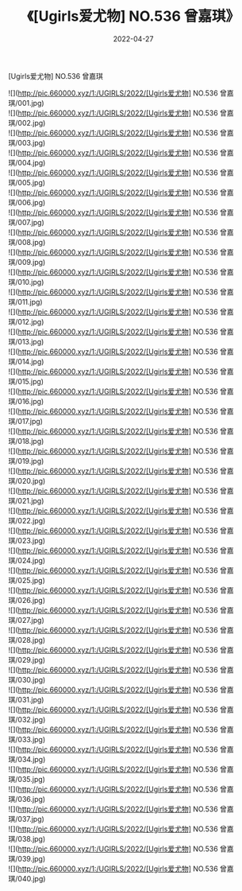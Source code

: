﻿---
layout: post
title:  《[Ugirls爱尤物] NO.536 曾嘉琪》
date:   2022-04-27
img: http://pic.660000.xyz/1:/UGIRLS/2022/[Ugirls爱尤物] NO.536 曾嘉琪/000.jpg
categories: [美女, 清纯, 唯美]
---

[Ugirls爱尤物] NO.536 曾嘉琪

 ![](http://pic.660000.xyz/1:/UGIRLS/2022/[Ugirls爱尤物] NO.536 曾嘉琪/001.jpg) <br>![](http://pic.660000.xyz/1:/UGIRLS/2022/[Ugirls爱尤物] NO.536 曾嘉琪/002.jpg) <br>![](http://pic.660000.xyz/1:/UGIRLS/2022/[Ugirls爱尤物] NO.536 曾嘉琪/003.jpg) <br>![](http://pic.660000.xyz/1:/UGIRLS/2022/[Ugirls爱尤物] NO.536 曾嘉琪/004.jpg) <br>![](http://pic.660000.xyz/1:/UGIRLS/2022/[Ugirls爱尤物] NO.536 曾嘉琪/005.jpg) <br>![](http://pic.660000.xyz/1:/UGIRLS/2022/[Ugirls爱尤物] NO.536 曾嘉琪/006.jpg) <br>![](http://pic.660000.xyz/1:/UGIRLS/2022/[Ugirls爱尤物] NO.536 曾嘉琪/007.jpg) <br>![](http://pic.660000.xyz/1:/UGIRLS/2022/[Ugirls爱尤物] NO.536 曾嘉琪/008.jpg) <br>![](http://pic.660000.xyz/1:/UGIRLS/2022/[Ugirls爱尤物] NO.536 曾嘉琪/009.jpg) <br>![](http://pic.660000.xyz/1:/UGIRLS/2022/[Ugirls爱尤物] NO.536 曾嘉琪/010.jpg) <br>![](http://pic.660000.xyz/1:/UGIRLS/2022/[Ugirls爱尤物] NO.536 曾嘉琪/011.jpg) <br>![](http://pic.660000.xyz/1:/UGIRLS/2022/[Ugirls爱尤物] NO.536 曾嘉琪/012.jpg) <br>![](http://pic.660000.xyz/1:/UGIRLS/2022/[Ugirls爱尤物] NO.536 曾嘉琪/013.jpg) <br>![](http://pic.660000.xyz/1:/UGIRLS/2022/[Ugirls爱尤物] NO.536 曾嘉琪/014.jpg) <br>![](http://pic.660000.xyz/1:/UGIRLS/2022/[Ugirls爱尤物] NO.536 曾嘉琪/015.jpg) <br>![](http://pic.660000.xyz/1:/UGIRLS/2022/[Ugirls爱尤物] NO.536 曾嘉琪/016.jpg) <br>![](http://pic.660000.xyz/1:/UGIRLS/2022/[Ugirls爱尤物] NO.536 曾嘉琪/017.jpg) <br>![](http://pic.660000.xyz/1:/UGIRLS/2022/[Ugirls爱尤物] NO.536 曾嘉琪/018.jpg) <br>![](http://pic.660000.xyz/1:/UGIRLS/2022/[Ugirls爱尤物] NO.536 曾嘉琪/019.jpg) <br>![](http://pic.660000.xyz/1:/UGIRLS/2022/[Ugirls爱尤物] NO.536 曾嘉琪/020.jpg) <br>![](http://pic.660000.xyz/1:/UGIRLS/2022/[Ugirls爱尤物] NO.536 曾嘉琪/021.jpg) <br>![](http://pic.660000.xyz/1:/UGIRLS/2022/[Ugirls爱尤物] NO.536 曾嘉琪/022.jpg) <br>![](http://pic.660000.xyz/1:/UGIRLS/2022/[Ugirls爱尤物] NO.536 曾嘉琪/023.jpg) <br>![](http://pic.660000.xyz/1:/UGIRLS/2022/[Ugirls爱尤物] NO.536 曾嘉琪/024.jpg) <br>![](http://pic.660000.xyz/1:/UGIRLS/2022/[Ugirls爱尤物] NO.536 曾嘉琪/025.jpg) <br>![](http://pic.660000.xyz/1:/UGIRLS/2022/[Ugirls爱尤物] NO.536 曾嘉琪/026.jpg) <br>![](http://pic.660000.xyz/1:/UGIRLS/2022/[Ugirls爱尤物] NO.536 曾嘉琪/027.jpg) <br>![](http://pic.660000.xyz/1:/UGIRLS/2022/[Ugirls爱尤物] NO.536 曾嘉琪/028.jpg) <br>![](http://pic.660000.xyz/1:/UGIRLS/2022/[Ugirls爱尤物] NO.536 曾嘉琪/029.jpg) <br>![](http://pic.660000.xyz/1:/UGIRLS/2022/[Ugirls爱尤物] NO.536 曾嘉琪/030.jpg) <br>![](http://pic.660000.xyz/1:/UGIRLS/2022/[Ugirls爱尤物] NO.536 曾嘉琪/031.jpg) <br>![](http://pic.660000.xyz/1:/UGIRLS/2022/[Ugirls爱尤物] NO.536 曾嘉琪/032.jpg) <br>![](http://pic.660000.xyz/1:/UGIRLS/2022/[Ugirls爱尤物] NO.536 曾嘉琪/033.jpg) <br>![](http://pic.660000.xyz/1:/UGIRLS/2022/[Ugirls爱尤物] NO.536 曾嘉琪/034.jpg) <br>![](http://pic.660000.xyz/1:/UGIRLS/2022/[Ugirls爱尤物] NO.536 曾嘉琪/035.jpg) <br>![](http://pic.660000.xyz/1:/UGIRLS/2022/[Ugirls爱尤物] NO.536 曾嘉琪/036.jpg) <br>![](http://pic.660000.xyz/1:/UGIRLS/2022/[Ugirls爱尤物] NO.536 曾嘉琪/037.jpg) <br>![](http://pic.660000.xyz/1:/UGIRLS/2022/[Ugirls爱尤物] NO.536 曾嘉琪/038.jpg) <br>![](http://pic.660000.xyz/1:/UGIRLS/2022/[Ugirls爱尤物] NO.536 曾嘉琪/039.jpg) <br>![](http://pic.660000.xyz/1:/UGIRLS/2022/[Ugirls爱尤物] NO.536 曾嘉琪/040.jpg) <br>